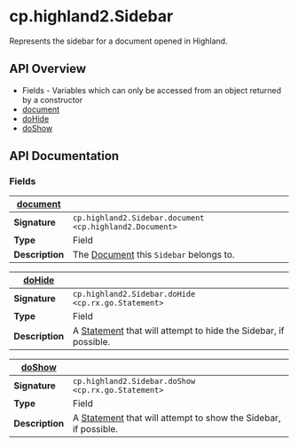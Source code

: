 # cp.highland2.Sidebar

Represents the sidebar for a document opened in Highland.

## API Overview
* Fields - Variables which can only be accessed from an object returned by a constructor
 * [document](#document)
 * [doHide](#doHide)
 * [doShow](#doShow)

## API Documentation

### Fields

| [document](#document)         |                                                                                     |
| --------------------------------------------|-------------------------------------------------------------------------------------|
| **Signature**                               | `cp.highland2.Sidebar.document <cp.highland2.Document>`                                                                    |
| **Type**                                    | Field                                                                     |
| **Description**                             | The [Document](cp.highland2.Document.md) this `Sidebar` belongs to.                                                                     |

| [doHide](#doHide)         |                                                                                     |
| --------------------------------------------|-------------------------------------------------------------------------------------|
| **Signature**                               | `cp.highland2.Sidebar.doHide <cp.rx.go.Statement>`                                                                    |
| **Type**                                    | Field                                                                     |
| **Description**                             | A [Statement](cp.rx.go.Statement.md) that will attempt to hide the Sidebar, if possible.                                                                     |

| [doShow](#doShow)         |                                                                                     |
| --------------------------------------------|-------------------------------------------------------------------------------------|
| **Signature**                               | `cp.highland2.Sidebar.doShow <cp.rx.go.Statement>`                                                                    |
| **Type**                                    | Field                                                                     |
| **Description**                             | A [Statement](cp.rx.go.Statement.md) that will attempt to show the Sidebar, if possible.                                                                     |

